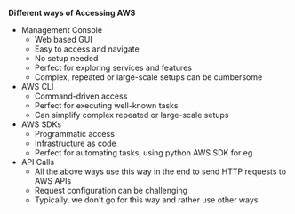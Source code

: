 **Different ways of Accessing AWS**
- Management Console
	- Web based GUI
	- Easy to access and navigate
	- No setup needed
	- Perfect for exploring services and features
	- Complex, repeated or large-scale setups can be cumbersome
- AWS CLI
	- Command-driven access
	- Perfect for executing well-known tasks
	- Can simplify complex repeated or large-scale setups
- AWS SDKs
	- Programmatic access
	- Infrastructure as code
	- Perfect for automating tasks, using python AWS SDK for eg
- API Calls
	- All the above ways use this way in the end to send HTTP requests to AWS APIs
	- Request configuration can be challenging
	- Typically, we don't go for this way and rather use other ways